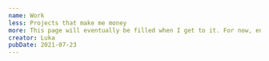 ```yaml
---
name: Work
less: Projects that make me money
more: This page will eventually be filled when I get to it. For now, enjoy the void.
creator: Luka
pubDate: 2021-07-23
---
```



